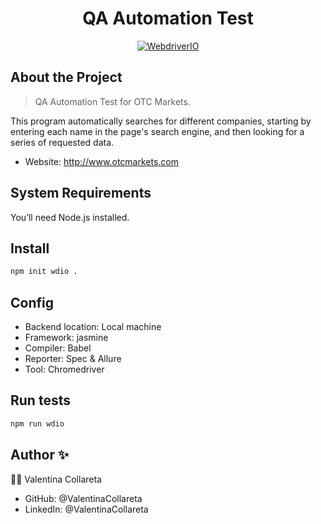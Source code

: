 <h1 align="center">QA Automation Test</h1>

<p align="center">
  <a href="https://webdriver.io/">
      <img alt="WebdriverIO" src="https://img.shields.io/badge/tested%20with-webdriver.io-%23ea5906">
  </a>
</p>

## About the Project

> QA Automation Test for OTC Markets.

 This program automatically searches for different companies, starting by entering each name in the page's search engine, and then looking for a series of requested data.
 - Website: http://www.otcmarkets.com

## System Requirements

You’ll need Node.js installed.

## Install

```sh
npm init wdio .
```

## Config

- Backend location: Local machine
- Framework: jasmine
- Compiler: Babel
- Reporter: Spec & Allure
- Tool: Chromedriver

## Run tests

```sh
npm run wdio
```
## Author ✨

:woman_technologist: Valentina Collareta
* GitHub: @ValentinaCollareta
* LinkedIn: @ValentinaCollareta